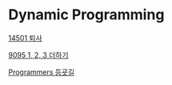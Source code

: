 # Dynamic Programming

[14501 퇴사](./14501/README.md)

[9095 1, 2, 3 더하기](./9095/README.md)

[Programmers 등굣길](./programmers_42898/README.md)